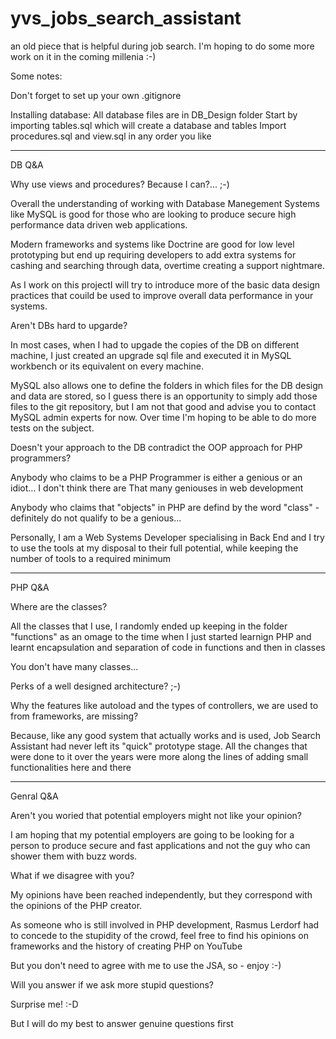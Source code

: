 # yvs_jobs_search_assistant
an old piece that is helpful during job search. I'm hoping to do some more work on it in the coming millenia :-)

Some notes:

Don't forget to set up your own .gitignore

Installing database:
All database files are in DB_Design folder
Start by importing tables.sql which will create a database and tables
Import procedures.sql and view.sql in any order you like

-----------------------------------------------------------------------

DB Q&A

Why use views and procedures?
Because I can?... ;-)

Overall the understanding of working with Database Manegement Systems like MySQL is good for those who are looking 
to produce secure high performance data driven web applications.

Modern frameworks and systems like Doctrine are good for low level prototyping but end up requiring developers to 
add extra systems for cashing and searching through data, overtime creating a support nightmare.

As I work on this projectI will try to introduce more of the basic data design practices that couild be used to 
improve overall data performance in your systems.


Aren't DBs hard to upgarde?

In most cases, when I had to upgade the copies of the DB on different machine, I just created an upgrade sql file 
and executed it in MySQL workbench or its equivalent on every machine.

MySQL also allows one to define the folders in which files for the DB design and data are stored, so I guess there 
is an opportunity to simply add those files to the git repository, but I am not that good and advise you to contact 
MySQL admin experts for now. Over time I'm hoping to be able to do more tests on the subject.


Doesn't your approach to the DB contradict the OOP approach for PHP programmers?

Anybody who claims to be a PHP Programmer is either a genious or an idiot... I don't think there are That many geniouses 
in web development

Anybody who claims that "objects" in PHP are defind by the word "class" - definitely do not qualify to be a genious...

Personally, I am a Web Systems Developer specialising in Back End and I try to use the tools at my disposal to their full 
potential, while keeping the number of tools to a required minimum

-----------------------------------------------------------------------

PHP Q&A

Where are the classes?

All the classes that I use, I randomly ended up keeping in the folder "functions" as an omage to the time when I just 
started learnign PHP and learnt encapsulation and separation of code in functions and then in classes


You don't have many classes...

Perks of a well designed architecture? ;-)


Why the features like autoload and the types of controllers, we are used to from frameworks, are missing?

Because, like any good system that actually works and is used, Job Search Assistant had never left its "quick" prototype 
stage. All the changes that were done to it over the years were more along the lines of adding small functionalities 
here and there

-----------------------------------------------------------------------

Genral Q&A

Aren't you woried that potential employers might not like your opinion?

I am hoping that my potential employers are going to be looking for a person to produce secure and fast applications 
and not the guy who can shower them with buzz words.


What if we disagree with you?

My opinions have been reached independently, but they correspond with the opinions of the PHP creator. 

As someone who is still involved in PHP development, Rasmus Lerdorf had to concede to the stupidity of the crowd, 
feel free to find his opinions on frameworks and the history of creating PHP on YouTube

But you don't need to agree with me to use the JSA, so - enjoy :-)


Will you answer if we ask more stupid questions?

Surprise me! :-D

But I will do my best to answer genuine questions first
